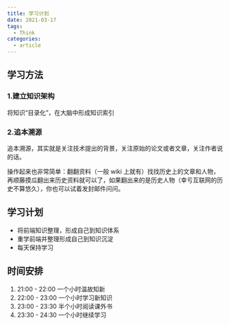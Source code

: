 ```yaml
---
title: 学习计划
date: 2021-03-17
tags:
  - Think
categories:
  - article
---
```


## 学习方法

### 1.建立知识架构

将知识“目录化”，在大脑中形成知识索引

### 2.追本溯源

追本溯源，其实就是关注技术提出的背景，关注原始的论文或者文章，关注作者说的话。

操作起来也非常简单：翻翻资料（一般 wiki 上就有）找找历史上的文章和人物，再顺藤摸瓜翻出来历史资料就可以了，如果翻出来的是历史人物（幸亏互联网的历史不算悠久），你也可以试着发封邮件问问。

## 学习计划

- 将前端知识整理，形成自己到知识体系
- 重学前端并整理形成自己到知识沉淀
- 每天保持学习

## 时间安排

1. 21:00 - 22:00 一个小时温故知新
2. 22:00 - 23:00 一个小时学习新知识
3. 23:00 - 23:30 半个小时阅读课外书
4. 23:30 - 24:30 一个小时继续学习
